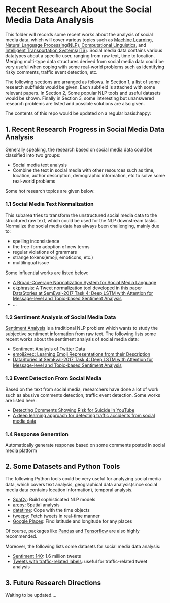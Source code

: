 # Recent Research About the Social Media Data Analysis

This folder will records some recent works about the analysis of social media data, which will cover various topics such as [Machine Learning](<https://en.wikipedia.org/wiki/Machine_learning>), [Natural Language Processing(NLP)](<https://en.wikipedia.org/wiki/Natural_language_processing>), [Computational Linguistics](<https://en.wikipedia.org/wiki/Computational_linguistics>),  and [Intelligent Transportation Systems(ITS)](<https://en.wikipedia.org/wiki/Intelligent_transportation_system>). Social media data contains various datatypes about a specific user, ranging from raw text, time to location. Merging multi-type data structures derived from social media data could be very useful when coping with some real-world problems such as identifying risky comments, traffic event detection, etc.

The following sections are arranged as follows. In Section 1, a list of some research subfields would be given. Each subfield is attached with some relevant  papers. In Section 2, Some popular NLP tools and useful datasets would be shown. Finally in Section 3, some interesting but unanswered research problems are listed and possible solutions are also given.

The contents of this repo would be updated on a regular basis:happy:

## 1. Recent Research Progress in Social Media Data Analysis

Generally speaking, the research based on social media data could be classified into two groups:

- Social media text analysis
- Combine the text in social media with other resources such as time, location, author description, demographic information, etc.to solve some real-world problems

Some hot research topics are given below:

### 1.1 Social Media Text Normalization

This subarea tries to transform the unstructured social media data to the structured raw text, which could be used for the NLP downstream tasks. Normalize the social media data has always been challenging, mainly due to:

- spelling inconsistence
- the free-form adoption of new terms
- regular violations of grammars
- strange tokens(emoji, emoticons, etc.)
- multilingual issue

Some influential works are listed below:

- [A Broad-Coverage Normalization System for Social Media Language](https://www.aclweb.org/anthology/P12-1109)
- [ekphrasis](https://github.com/cbaziotis/ekphrasis): A Tweet normalization tool developed in this paper [DataStories at SemEval-2017 Task 4: Deep LSTM with Attention for Message-level and Topic-based Sentiment Analysis](https://www.aclweb.org/anthology/S17-2126)
- ...

### 1.2 Sentiment Analysis of Social Media Data

[Sentiment Analysis](<https://en.wikipedia.org/wiki/Sentiment_analysis>) is a traditional NLP problem which wants to study the subjective sentiment information from raw text. The following lists some recent works about the sentiment analysis of social media data:

- [Sentiment Analysis of Twitter Data](https://www.aclweb.org/anthology/W11-0705)
- [emoji2vec: Learning Emoji Representations from their Description](https://arxiv.org/abs/1609.08359)
- [DataStories at SemEval-2017 Task 4: Deep LSTM with Attention for
  Message-level and Topic-based Sentiment Analysis](https://www.aclweb.org/anthology/S17-2126)

### 1.3 Event Detection From Social Media

Based on the text from social media, researchers have done a lot of work such as abusive comments detection, traffic event detection. Some works are listed here:

- [Detecting Comments Showing Risk for Suicide in YouTube](https://link.springer.com/chapter/10.1007/978-3-030-02686-8_30)
- [A deep learning approach for detecting traffic accidents from social media data](https://www.sciencedirect.com/science/article/pii/S0968090X1730356X)

### 1.4 Response Generation

Automatically generate response based on some comments posted in social media platform

## 2. Some Datasets and Python Tools

The following Python tools could be very useful for analyzing social media data, which covers text analysis, geographical data analysis(since social media data contains location information), temporal analysis. 

- [SpaCy](<https://spacy.io/>): Build sophisticated NLP models
- [arcpy](<http://desktop.arcgis.com/en/arcmap/10.3/analyze/arcpy/what-is-arcpy-.htm>): Spatial analysis
- [datetime](<https://docs.python.org/3/library/datetime.html>): Cope with the time objects
- [tweepy](<http://www.tweepy.org/>): Fetch tweets in real-time manner
- [Google Places](<https://developers.google.com/places/web-service/intro>): Find latitude and longitude for any places

Of course, packages like [Pandas](<https://pandas.pydata.org/>) and [Tensorflow](<https://www.tensorflow.org/>) are also highly recommended.

Moreover, the following lists some datasets for social media data analysis:

- [Sentiment 140](<http://help.sentiment140.com/for-students>): 1.6 million tweets
- [Tweets with traffic-related labels](<https://data.mendeley.com/datasets/c3xvj5snvv/1>): useful for traffic-related tweet analysis

## 3. Future Research Directions

Waiting to be updated....


